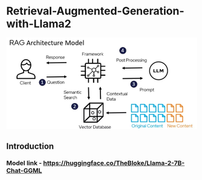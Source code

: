 # Retrieval-Augmented-Generation-with-Llama2

![Image](https://github.com/Shivam1026/Retrieval-Augmented-Generation-with-Llama2/blob/1a9cc9662427cfc18254bafebb00b0c3afb55795/RAG.png)

## Introduction

### Model link - https://huggingface.co/TheBloke/Llama-2-7B-Chat-GGML
